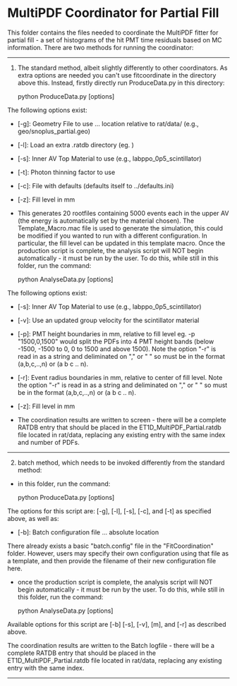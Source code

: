 # MultiPDF Coordinator for Partial Fill
This folder contains the files needed to coordinate the MultiPDF fitter for partial fill - a set of histograms of the hit PMT time residuals based on MC information.
There are two methods for running the coordinator:

-------------------------

1) The standard method, albeit slightly differently to other coordinators. As extra options are needed you can't use fitcoordinate in the directory above this. Instead, firstly directly run ProduceData.py in this directory:

   python ProduceData.py [options]

The following options exist:
- [-g]: Geometry File to use ... location relative to rat/data/ (e.g., geo/snoplus_partial.geo)
- [-l]: Load an extra .ratdb directory (eg. )
- [-s]: Inner AV Top Material to use (e.g., labppo_0p5_scintillator)
- [-t]: Photon thinning factor to use
- [-c]: File with defaults (defaults itself to ../defaults.ini)
- [-z]: Fill level in mm

- This generates 20 rootfiles containing 5000 events each in the upper AV (the energy is automatically set by the material chosen). The Template_Macro.mac file is used to generate the simulation, this could be modified if you wanted to run with a different configuration. In particular, the fill level can be updated in this template macro. Once the production script is complete, the analysis script will NOT begin automatically - it must be run by the user. To do this, while still in this folder, run the command:

    python AnalyseData.py [options]

The following options exist:
- [-s]: Inner AV Top Material to use (e.g., labppo_0p5_scintillator)
- [-v]: Use an updated group velocity for the scintillator material
- [-p]: PMT height boundaries in mm, relative to fill level eg. -p "1500,0,1500" would split the PDFs into 4 PMT height bands (below -1500, -1500 to 0, 0 to 1500 and above 1500). Note the option "-r" is read in as a string and deliminated on "," or " " so must be in the format (a,b,c,..,n) or (a b c .. n).
- [-r]: Event radius boundaries in mm, relative to center of fill level. Note the option "-r" is read in as a string and deliminated on "," or " " so must be in the format (a,b,c,..,n) or (a b c .. n).
- [-z]: Fill level in mm

- The coordination results are written to screen - there will be a complete RATDB entry that should be placed in the ET1D_MultiPDF_Partial.ratdb file located in rat/data, replacing any existing entry with the same index and number of PDFs.


-------------------------

2) batch method, which needs to be invoked differently from the standard method:
- in this folder, run the command:

    python ProduceData.py [options]

The options for this script are: [-g], [-l], [-s], [-c], and [-t] as specified above, as well as:
- [-b]: Batch configuration file ... absolute location

There already exists a basic "batch.config" file in the "FitCoordination" folder.  However, users may specify their own configuration using that file as a template, and then provide the filename of their new configuration file here.  

- once the production script is complete, the analysis script will NOT begin automatically - it must be run by the user.  To do this, while still in this folder, run the command:

    python AnalyseData.py [options]

Available options for this script are [-b] [-s], [-v], [m], and [-r] as described above.

The coordination results are written to the Batch logfile - there will be a complete RATDB entry that should be placed in the ET1D_MultiPDF_Partial.ratdb file located in rat/data, replacing any existing entry with the same index.  

-------------------------

